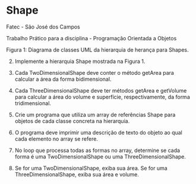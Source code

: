 # Shape

Fatec - São José dos Campos

Trabalho Prático para a disciplina - Programação Orientada a Objetos

Figura 1: Diagrama de classes UML da hierarquia de herança para Shapes.

2. Implemente a hierarquia Shape mostrada na Figura 1.

1. Cada TwoDimensionalShape deve conter o método getArea para calcular a área da forma
bidimensional.
2. Cada ThreeDimensionalShape deve ter métodos getArea e getVolume para calcular a área
do volume e superfície, respectivamente, da forma tridimensional.
3. Crie um programa que utiliza um array de referências Shape para objetos de cada classe
concreta na hierarquia.
4. O programa deve imprimir uma descrição de texto do objeto ao qual cada elemento no
array se refere.
5. No loop que processa todas as formas no array, determine se cada forma é uma TwoDimensionalShape
ou uma ThreeDimensionalShape.
6. Se for uma TwoDimensionalShape, exiba sua área. Se for uma ThreeDimensionalShape,
exiba sua área e volume.
